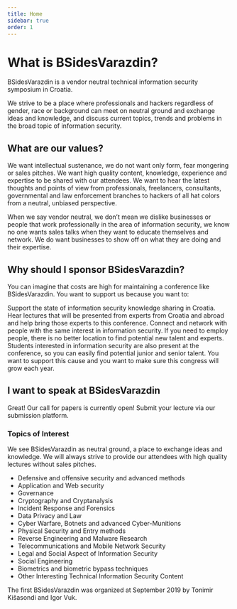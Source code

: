 ```yaml
---
title: Home
sidebar: true
order: 1
---
```


# What is BSidesVarazdin?

BSidesVarazdin is a vendor neutral technical information security symposium in Croatia.

We strive to be a place where professionals and hackers regardless of gender, race or background can meet on neutral ground and exchange ideas and knowledge, and discuss current topics, trends and problems in the broad topic of information security.

## What are our values?

We want intellectual sustenance, we do not want only form, fear mongering or sales pitches. We want high quality content, knowledge, experience and expertise to be shared with our attendees. We want to hear the latest thoughts and points of view from professionals, freelancers, consultants, governmental and law enforcement branches to hackers of all hat colors from a neutral, unbiased perspective.

When we say vendor neutral, we don’t mean we dislike businesses or people that work professionally in the area of information security, we know no one wants sales talks when they want to educate themselves and network. We do want businesses to show off on what they are doing and their expertise.

## Why should I sponsor BSidesVarazdin?

You can imagine that costs are high for maintaining a conference like BSidesVarazdin. You want to support us because you want to:

Support the state of information security knowledge sharing in Croatia.
Hear lectures that will be presented from experts from Croatia and abroad and help bring those experts to this conference.
Connect and network with people with the same interest in information security.
If you need to employ people, there is no better location to find potential new talent and experts. Students interested in information security are also present at the conference, so you can easily find potential junior and senior talent.
You want to support this cause and you want to make sure this congress will grow each year.

## I want to speak at BSidesVarazdin

Great! Our call for papers is currently open! Submit your lecture via our submission platform.

### Topics of Interest

We see BSidesVarazdin as neutral ground, a place to exchange ideas and knowledge. We will always strive to provide our attendees with high quality lectures without sales pitches.

- Defensive and offensive security and advanced methods
- Application and Web security
- Governance
- Cryptography and Cryptanalysis
- Incident Response and Forensics
- Data Privacy and Law
- Cyber Warfare, Botnets and advanced Cyber-Munitions
- Physical Security and Entry methods
- Reverse Engineering and Malware Research
- Telecommunications and Mobile Network Security
- Legal and Social Aspect of Information Security
- Social Engineering
- Biometrics and biometric bypass techniques
- Other Interesting Technical Information Security Content

The first BSidesVarazdin was organized at September 2019 by Tonimir Kišasondi and Igor Vuk.
